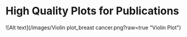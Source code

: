 # High Quality Plots for Publications

![Alt text](/images/Violin plot_breast cancer.png?raw=true "Violin Plot")
